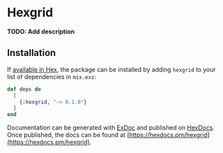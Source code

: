 # Hexgrid

**TODO: Add description**

## Installation

If [available in Hex](https://hex.pm/docs/publish), the package can be installed
by adding `hexgrid` to your list of dependencies in `mix.exs`:

```elixir
def deps do
  [
    {:hexgrid, "~> 0.1.0"}
  ]
end
```

Documentation can be generated with [ExDoc](https://github.com/elixir-lang/ex_doc)
and published on [HexDocs](https://hexdocs.pm). Once published, the docs can
be found at [https://hexdocs.pm/hexgrid](https://hexdocs.pm/hexgrid).

